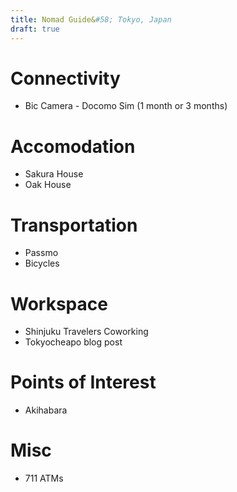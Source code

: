 ```yaml
---
title: Nomad Guide&#58; Tokyo, Japan
draft: true
---
```


# Connectivity
* Bic Camera - Docomo Sim (1 month or 3 months)


# Accomodation
* Sakura House
* Oak House


# Transportation
* Passmo
* Bicycles


# Workspace
* Shinjuku Travelers Coworking
* Tokyocheapo blog post


# Points of Interest
* Akihabara


# Misc
* 711 ATMs

